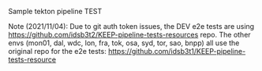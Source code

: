 Sample tekton pipeline TEST

Note (2021/11/04): Due to git auth token issues, the DEV e2e tests are using https://github.com/idsb3t2/KEEP-pipeline-tests-resources repo. The other envs (mon01, dal, wdc, lon, fra, tok, osa, syd, tor, sao, bnpp) all use the original repo for the e2e tests: https://github.com/idsb3t1/KEEP-pipeline-tests-resource
